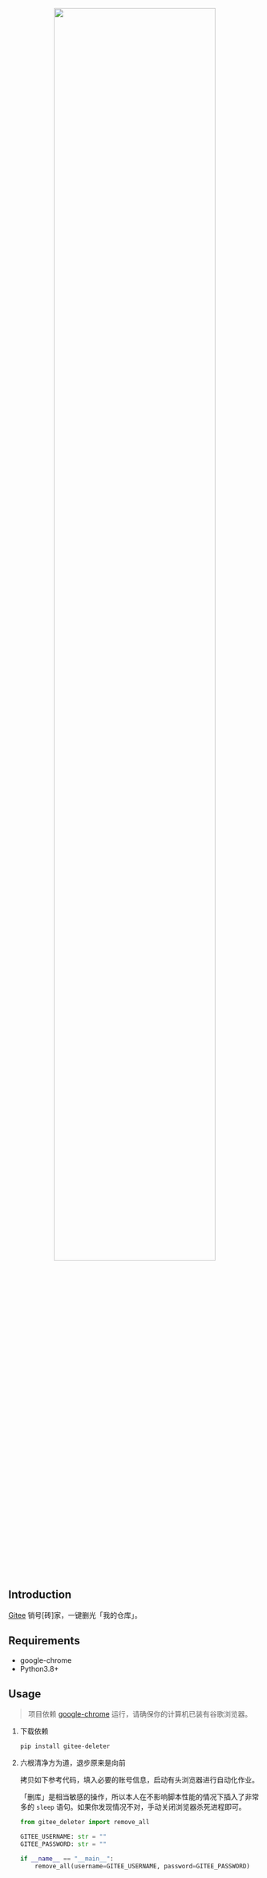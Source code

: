 <p  align="center"><img width="80%" src="https://user-images.githubusercontent.com/62018067/169050956-8fb236bd-0874-4a17-ab9c-ace839b490b4.png"></p>


## Introduction
[Gitee](https://gitee.com/) 销号[砖]家，一键删光「我的仓库」。

## Requirements

- google-chrome
- Python3.8+

## Usage

> 项目依赖 [google-chrome](https://www.google.com/intl/zh-CN/chrome/) 运行，请确保你的计算机已装有谷歌浏览器。

1. 下载依赖

   ```bash
   pip install gitee-deleter
   ```

2. 六根清净方为道，退步原来是向前

   拷贝如下参考代码，填入必要的账号信息，启动有头浏览器进行自动化作业。

   「删库」是相当敏感的操作，所以本人在不影响脚本性能的情况下插入了非常多的 `sleep` 语句。如果你发现情况不对，手动关闭浏览器杀死进程即可。

   ```python
   from gitee_deleter import remove_all
   
   GITEE_USERNAME: str = ""
   GITEE_PASSWORD: str = ""
   
   if __name__ == "__main__":
       remove_all(username=GITEE_USERNAME, password=GITEE_PASSWORD)
   
   ```

